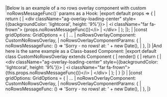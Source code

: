 <framework-specific-section frameworks="react">
|Below is an example of a no rows overlay component with custom `noRowsMessageFunc()` params as a Hook:
</framework-specific-section>

<framework-specific-section frameworks="react">
<snippet transform={false} language="jsx">
|export default props => {
|    return (
|        &lt;div className="ag-overlay-loading-center" style={{backgroundColor: 'lightcoral', height: '9%'}}>
|            &lt;i className="far fa-frown"> {props.noRowsMessageFunc()}&lt;/i>
|        &lt;/div>
|    );
|};
|
|const gridOptions: GridOptions = {
|  ...
|  noRowsOverlayComponent: CustomNoRowsOverlay,
|  noRowsOverlayComponentParams: {
|    noRowsMessageFunc: () => 'Sorry - no rows! at: ' + new Date(),
|  },
|}
</snippet>
</framework-specific-section>

<framework-specific-section frameworks="react">
|And here is the same example as a Class-based Component:
</framework-specific-section>

<framework-specific-section frameworks="react">
<snippet transform={false} language="jsx">
|export default class CustomNoRowsOverlay extends Component {
|    render() {
|        return (
|            &lt;div className="ag-overlay-loading-center" style={{backgroundColor: 'lightcoral', height: '9%'}}>
|                &lt;i className="far fa-frown"> {this.props.noRowsMessageFunc()}&lt;/i>
|            &lt;/div>
|        );
|    }
|}
|
|const gridOptions: GridOptions = {
|  ...
|  noRowsOverlayComponent: CustomNoRowsOverlay,
|  noRowsOverlayComponentParams: {
|    noRowsMessageFunc: () => 'Sorry - no rows! at: ' + new Date(),
|  },
|}
</snippet>
</framework-specific-section>
